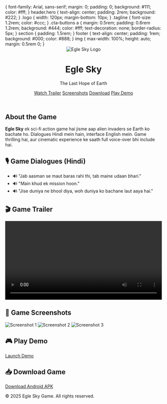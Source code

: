 <!DOCTYPE html>
<html lang="en">
<head>
  <meta charset="UTF-8" />
  <meta name="viewport" content="width=device-width, initial-scale=1.0"/>
  <title>Egle Sky – The Last Hope of Earth</title>
  <link rel="stylesheet" href="style.css" />
</head>
<body> {
  font-family: Arial, sans-serif;
  margin: 0;
  padding: 0;
  background: #111;
  color: #fff;
}
header.hero {
  text-align: center;
  padding: 2rem;
  background: #222;
}
.logo {
  width: 120px;
  margin-bottom: 10px;
}
.tagline {
  font-size: 1.2rem;
  color: #ccc;
}
.cta-buttons a {
  margin: 0.5rem;
  padding: 0.6rem 1.2rem;
  background: #444;
  color: #fff;
  text-decoration: none;
  border-radius: 5px;
}
section {
  padding: 1.5rem;
}
footer {
  text-align: center;
  padding: 1rem;
  background: #000;
  color: #888;
}
img {
  max-width: 100%;
  height: auto;
  margin: 0.5rem 0;
}

  <header class="hero">
    <!-- ✅ Aapka logo yahaan set hai -->
    <img src="logo.png" alt="Egle Sky Logo" class="logo" />
    <h1>Egle Sky</h1>
    <p class="tagline">The Last Hope of Earth</p>
    <div class="cta-buttons">
      <a href="#trailer" class="btn">Watch Trailer</a>
      <a href="#screenshots" class="btn">Screenshots</a>
      <a href="#download" class="btn">Download</a>
      <a href="#demo" class="btn">Play Demo</a>
    </div>
  </header>

  <section class="about">
    <h2>About the Game</h2>
    <p>
      <strong>Egle Sky</strong> ek sci-fi action game hai jisme aap alien invaders se Earth ko bachate ho. 
      Dialogues Hindi mein hain, interface English mein. Game thrilling hai, aur cinematic experience ke saath full voice-over bhi include hai.
    </p>
  </section>

  <section class="dialogues">
    <h2>🎙 Game Dialogues (Hindi)</h2>
    <ul>
      <li>🔊 "Jab aasman se maut baras rahi thi, tab maine udaan bhari."</li>
      <li>🔊 "Main khud ek mission hoon."</li>
      <li>🔊 "Jise duniya ne bhool diya, woh duniya ko bachane laut aaya hai."</li>
    </ul>
  </section>

  <section class="trailer" id="trailer">
    <h2>🎬 Game Trailer</h2>
    <video width="100%" controls>
      <source src="trailer.mp4" type="video/mp4" />
      Trailer yahan load hoga.
    </video>
  </section>

  <section class="screenshots" id="screenshots">
    <h2>📸 Game Screenshots</h2>
    <img src="screenshot1.png" alt="Screenshot 1" />
    <img src="screenshot2.png" alt="Screenshot 2" />
    <img src="screenshot3.png" alt="Screenshot 3" />
  </section>

  <section class="demo" id="demo">
    <h2>🎮 Play Demo</h2>
    <p><a href="demo.html" class="btn">Launch Demo</a></p>
  </section>

  <section class="download" id="download">
    <h2>📥 Download Game</h2>
    <p><a href="EgleSky.apk" download>Download Android APK</a></p>
  </section>

  <footer>
    <p>&copy; 2025 Egle Sky Game. All rights reserved.</p>
  </footer>

</body>
</html>